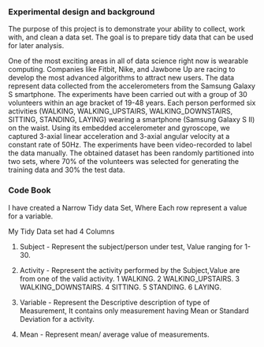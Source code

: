 ### Experimental design and background
The purpose of this project is to demonstrate your ability to collect, work with, and clean a data set. 
The goal is to prepare tidy data that can be used for later analysis. 

One of the most exciting areas in all of data science right now is wearable computing. 
Companies like Fitbit, Nike, and Jawbone Up are racing to develop the most advanced algorithms to attract new users. 
The data represent data collected from the accelerometers from the Samsung Galaxy S smartphone. 
The experiments have been carried out with a group of 30 volunteers within an age bracket of 19-48 years. 
Each person performed six activities (WALKING, WALKING_UPSTAIRS, WALKING_DOWNSTAIRS, SITTING, STANDING, LAYING) wearing a smartphone (Samsung Galaxy S II) on the waist. 
Using its embedded accelerometer and gyroscope, we captured 3-axial linear acceleration and 3-axial angular velocity at a constant rate of 50Hz. 
The experiments have been video-recorded to label the data manually. 
The obtained dataset has been randomly partitioned into two sets, where 70% of the volunteers was selected for generating the training data and 30% the test data. 



### Code Book
I have  created a Narrow Tidy data Set, Where Each row represent a value for a variable.

My Tidy Data set had 4 Columns
1. Subject - Represent the subject/person under test, Value ranging for 1-30.

2. Activity - Represent the activity performed by the Subject,Value are from one of the valid activity. 
	1 WALKING.
	2 WALKING_UPSTAIRS.
	3 WALKING_DOWNSTAIRS.
	4 SITTING.
	5 STANDING.
	6 LAYING.

3. Variable - Represent the Descriptive description of type of Measurement, It contains only measurement having Mean or Standard Deviation for a activity.

4. Mean - Represent mean/ average value of measurements. 
